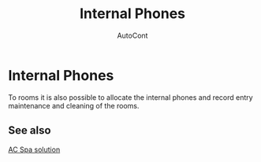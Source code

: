 ﻿---
    title: "Internal Phones"
    author: AutoCont
    ms.date: 04/30/2018
    ms.topic: article
    ms.prod: dynamics-nav-2017
    ms.contentlocale: en
    ms.lasthandoff: 04/30/2018
---

# Internal Phones

To rooms it is also possible to allocate the internal phones and record entry maintenance and cleaning of the rooms.


## <a name="see-also"></a>See also
[AC Spa solution](ac-spa-solution.md)